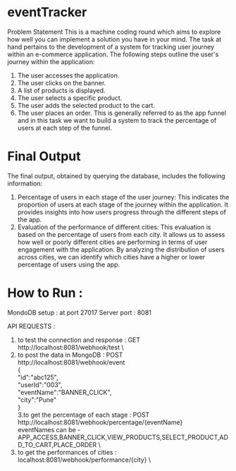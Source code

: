 # eventTracker
Problem Statement 
This is a machine coding round which aims to explore how well you can implement a solution you have in your mind. The task at hand
pertains to the development of a system for tracking user journey within an e-commerce application.
The following steps outline the user's journey within the application:
1. The user accesses the application.
2. The user clicks on the banner.
3. A list of products is displayed.
4. The user selects a specific product.
5. The user adds the selected product to the cart.
6. The user places an order.
This is generally referred to as the app funnel and in this task we want to build a system to track the percentage of users at each step of
the funnel.
# Final Output
The final output, obtained by querying the database, includes the following information:
1. Percentage of users in each stage of the user journey: This indicates the proportion of users at each stage of the journey within the
application. It provides insights into how users progress through the different steps of the app.
2. Evaluation of the performance of different cities: This evaluation is based on the percentage of users from each city. It allows us to
assess how well or poorly different cities are performing in terms of user engagement with the application. By analyzing the distribution
of users across cities, we can identify which cities have a higher or lower percentage of users using the app.
# How to Run : 
MondoDB setup : at port 27017
Server port : 8081

API REQUESTS :
1. to test the connection and response : GET http://localhost:8081/webhook/test \
2. to post the data in MongoDB : POST http://localhost:8081/webhook/event \
             {  \
  "id":"abc125",  \
  "userId":"003",  \
  "eventName":"BANNER_CLICK",  \
  "city":"Pune"  \
}  
3.to get the percentage of each stage : POST http://localhost:8081/webhook/percentage/{eventName}  \
  eventNames can be -  APP_ACCESS,BANNER_CLICK,VIEW_PRODUCTS,SELECT_PRODUCT,ADD_TO_CART,PLACE_ORDER  \
4. to get the performances of cities : localhost:8081/webhook/performance/{city}  \
